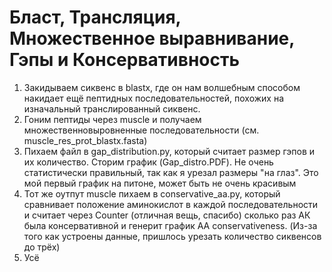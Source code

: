 # Бласт, Трансляция, Множественное выравнивание, Гэпы и Консервативность
1. Закидываем сиквенс в blastx, где он нам волшебным способом накидает ещё пептидных последовательностей, похожих на изначальный транслированный сиквенс.
2. Гоним пептиды через muscle и получаем множественновыровненные последовательности (см. muscle_res_prot_blastx.fasta)
3. Пихаем файл в gap_distribution.py, который считает размер гэпов и их количество. Сторим график (Gap_distro.PDF). Не очень статистически правильный, так как я урезал размеры "на глаз". Это мой первый график на питоне, может быть не очень красивым
4. Тот же оутпут muscle пихаем в conservative_aa.py, который сравнивает положение аминокислот в каждой последовательности и считает через Counter (отличная вещь, спасибо) сколько раз АК была консервативной и генерит график AA conservativeness. (Из-за того как устроены данные, пришлось урезать количество сиквенсов до трёх)
5. Усё
